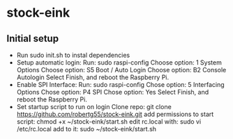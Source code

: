# stock-eink

## Initial setup
- Run sudo init.sh to instal dependencies
- Setup automatic login:
	Run: sudo raspi-config
	Choose option: 1 System Options
	Choose option: S5 Boot / Auto Login
	Choose option: B2 Console Autologin
	Select Finish, and reboot the Raspberry Pi.
- Enable SPI Interface: 
	Run: sudo raspi-config
	Chose option: 5 Interfacing Options
	Chose option: P4 SPI
	Chose option: Yes
	Select Finish, and reboot the Raspberry Pi.
- Set startup script to run on login
    Clone repo: git clone https://github.com/robertg55/stock-eink.git
	add permissions to start script: chmod +x ~/stock-eink/start.sh
	edit rc.local with: sudo vi /etc/rc.local
	add to it: sudo ~/stock-eink/start.sh
